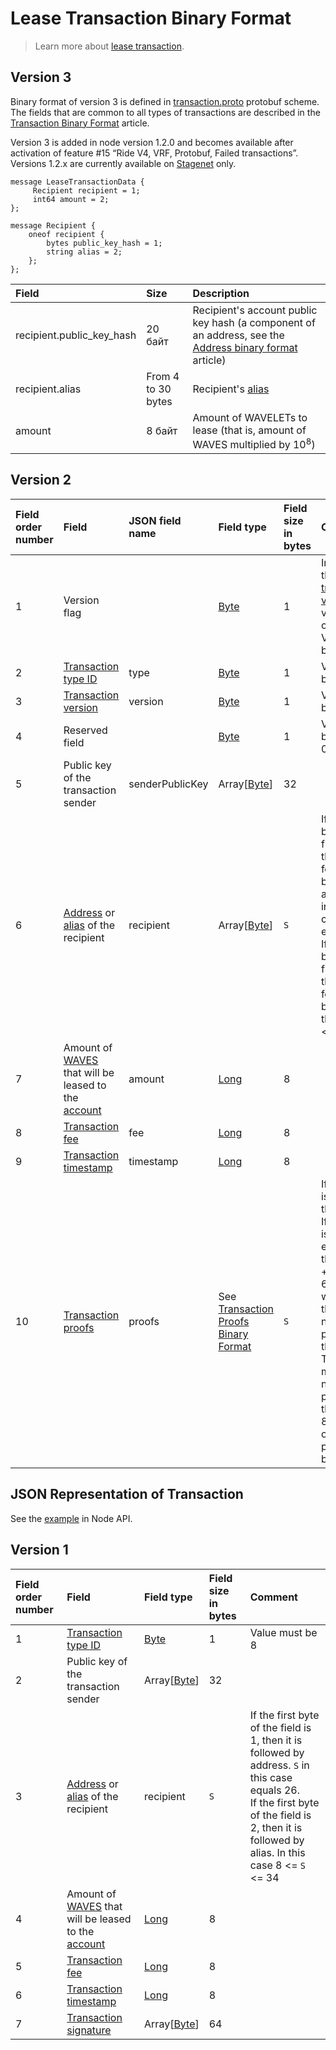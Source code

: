# Lease Transaction Binary Format

> Learn more about [lease transaction](/en/blockchain/transaction-type/lease-transaction).

## Version 3

Binary format of version 3 is defined in [transaction.proto](https://github.com/wavesplatform/protobuf-schemas/blob/master/proto/waves/transaction.proto) protobuf scheme. The fields that are common to all types of transactions are described in the [Transaction Binary Format](/en/blockchain/binary-format/transaction-binary-format/) article.

Version 3 is added in node version 1.2.0 and becomes available after activation of feature #15 “Ride V4, VRF, Protobuf, Failed transactions”. Versions 1.2.x are currently available on [Stagenet](/en/blockchain/blockchain-network/) only.

```
message LeaseTransactionData {
     Recipient recipient = 1;
     int64 amount = 2;
};

message Recipient {
    oneof recipient {
        bytes public_key_hash = 1;
        string alias = 2;
    };
};
```

| Field | Size | Description |
| :--- | :--- | :--- |
| recipient.public_key_hash | 20 байт | Recipient's account public key hash (a component of an address, see the [Address binary format](/en/blockchain/binary-format/address-binary-format) article) |
| recipient.alias | From 4 to 30 bytes | Recipient's [alias](/en/blockchain/account/alias) |
| amount | 8 байт | Amount of WAVELETs to lease (that is, amount of WAVES multiplied by 10<sup>8</sup>) |

## Version 2

| Field order number | Field | JSON field name | Field type | Field size in bytes | Comment |
| :--- | :--- | :--- | :--- | :--- | :--- |
| 1 | Version flag |  | [Byte](/en/blockchain/blockchain/blockchain-data-types) | 1 | Indicates the [transaction version](/en/blockchain/transaction/transaction-version) is version 2 or higher.<br>Value must be 0 |
| 2 | [Transaction type ID](/en/blockchain/transaction-type/) | type | [Byte](/en/blockchain/blockchain/blockchain-data-types) | 1 | Value must be 8 |
| 3 | [Transaction version](/en/blockchain/transaction/transaction-version) | version | [Byte](/en/blockchain/blockchain/blockchain-data-types) | 1 | Value must be 2 |
| 4 | Reserved field | | [Byte](/en/blockchain/blockchain/blockchain-data-types) | 1 | Value must be equal to 0 |
| 5 | Public key of the transaction sender  | senderPublicKey | Array[[Byte](/en/blockchain/blockchain/blockchain-data-types)] | 32 | |
| 6 | [Address](/en/blockchain/account/address) or [alias](/en/blockchain/account/alias) of the recipient |  recipient | Array[[Byte](/en/blockchain/blockchain/blockchain-data-types)] | `S` | If the first byte of the field is 1, then it is followed by address. `S` in this case equals 26<br>If the first byte of the field is 2, then it is followed by alias. In this case 8 <= `S` <= 34 |
| 7 | Amount of [WAVES](/en/blockchain/token/waves) that will be leased to the [account](/en/blockchain/account/) | amount | [Long](/en/blockchain/blockchain/blockchain-data-types) | 8 | |
| 8 | [Transaction fee](/en/blockchain/transaction/transaction-fee) | fee | [Long](/en/blockchain/blockchain/blockchain-data-types) | 8 | |
| 9 | [Transaction timestamp](/en/blockchain/transaction/transaction-timestamp) | timestamp | [Long](/en/blockchain/blockchain/blockchain-data-types) | 8 | |
| 10 | [Transaction proofs](/en/blockchain/transaction/transaction-proof) | proofs | See [Transaction Proofs Binary Format](/en/blockchain/binary-format/transaction-proof-binary-format) | `S` | If the array is empty, then `S`= 3. <br>If the array is not empty, then `S`= 3 + 2 × `N` + 64 × `N`, where `N` is the number of proofs in the array.<br>The maximum number of proofs in the array is 8. The size of each proof is 64 bytes |

## JSON Representation of Transaction

See the [example](https://nodes.wavesnodes.com/transactions/info/J6jZCzLpWJX8EDVhopKFx1mcbFizLGHVb44dvqPzH4QS) in Node API.

## Version 1

| Field order number | Field | Field type | Field size in bytes | Comment |
| :--- | :--- | :--- | :--- | :--- |
| 1 | [Transaction type ID](/en/blockchain/transaction-type/) | [Byte](/en/blockchain/blockchain/blockchain-data-types) | 1 | Value must be 8 |
| 2 | Public key of the transaction sender  | Array[[Byte](/en/blockchain/blockchain/blockchain-data-types)] | 32 | |
| 3 | [Address](/en/blockchain/account/address) or [alias](/en/blockchain/account/alias) of the recipient |  recipient | `S` | If the first byte of the field is 1, then it is followed by address. `S` in this case equals 26.<br>If the first byte of the field is 2, then it is followed by alias. In this case 8 <= `S` <= 34 |
| 4 | Amount of [WAVES](/en/blockchain/token/waves) that will be leased to the [account](/en/blockchain/account/) | [Long](/en/blockchain/blockchain/blockchain-data-types) | 8 | |
| 5 | [Transaction fee](/en/blockchain/transaction/transaction-fee) | [Long](/en/blockchain/blockchain/blockchain-data-types) | 8 | |
| 6 | [Transaction timestamp](/en/blockchain/transaction/transaction-timestamp) | [Long](/en/blockchain/blockchain/blockchain-data-types) | 8 | |
| 7 | [Transaction signature](/en/blockchain/transaction/transaction-signature) | Array[[Byte](/en/blockchain/blockchain/blockchain-data-types)] | 64 | | |
